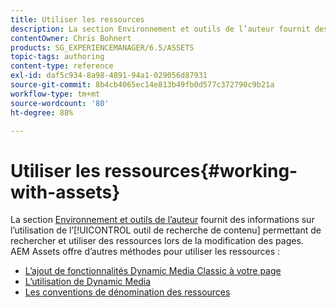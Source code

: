 ```yaml
---
title: Utiliser les ressources
description: La section Environnement et outils de l’auteur fournit des informations sur l’utilisation de l’outil de recherche de contenu permettant de rechercher et utiliser des ressources lors de la modification des pages. AEM Assets fournit d’autres méthodes pour utiliser des ressources.
contentOwner: Chris Bohnert
products: SG_EXPERIENCEMANAGER/6.5/ASSETS
topic-tags: authoring
content-type: reference
exl-id: daf5c934-8a98-4891-94a1-029056d87931
source-git-commit: 8b4cb4065ec14e813b49fb0d577c372790c9b21a
workflow-type: tm+mt
source-wordcount: '80'
ht-degree: 88%

---
```


# Utiliser les ressources{#working-with-assets}

La section [Environnement et outils de l’auteur](/help/sites-authoring/author-environment-tools.md) fournit des informations sur l’utilisation de l’[!UICONTROL outil de recherche de contenu] permettant de rechercher et utiliser des ressources lors de la modification des pages. AEM Assets offre d’autres méthodes pour utiliser les ressources :

* [L’ajout de fonctionnalités Dynamic Media Classic à votre page](/help/sites-classic-ui-authoring/manage-assets-classic-s7.md)
* [L’utilisation de Dynamic Media](/help/sites-classic-ui-authoring/dynamic-media-assets.md)
* [Les conventions de dénomination des ressources](/help/sites-classic-ui-authoring/asset-naming-conventions.md)
